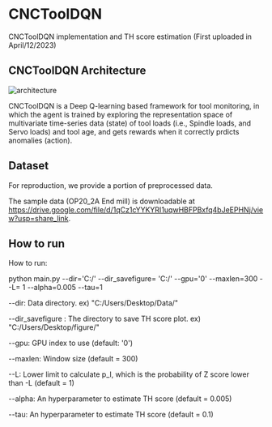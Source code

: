 # CNCToolDQN

CNCToolDQN implementation and TH score estimation (First uploaded in April/12/2023)


 ## CNCToolDQN Architecture
![architecture](https://user-images.githubusercontent.com/131362675/233514373-45077d96-e958-4b24-88cc-561264835739.png)

CNCToolDQN is a Deep Q-learning based framework for tool monitoring, in which the agent is trained by exploring the representation space of multivariate time-series data (state) of tool loads (i.e., Spindle loads, and Servo loads) and tool age, and gets rewards when it correctly prdicts anomalies (action).  

## Dataset 

For reproduction, we provide a portion of preprocessed data. 

The sample data (OP20_2A End mill) is downloadable at https://drive.google.com/file/d/1qCz1cYYKYRI1uqwHBFPBxfq4bJeEPHNj/view?usp=share_link.

 ## How to run

How to run:

python main.py --dir='C:/' --dir_savefigure= 'C:/' --gpu='0' --maxlen=300 --L= 1 --alpha=0.005 --tau=1

--dir: Data directory. ex) "C:/Users/Desktop/Data/"

--dir_savefigure : The directory to save TH score plot. ex) "C:/Users/Desktop/figure/"

--gpu: GPU index to use (default: '0')

--maxlen: Window size (default = 300) 

--L: Lower limit to calculate p_l, which is the probability of Z score lower than -L (default = 1)

--alpha: An hyperparameter to estimate TH score (default = 0.005)

--tau: An hyperparameter to estimate TH score (default = 0.1)
